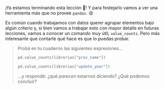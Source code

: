 ¡Ya estamos terminando esta lección 🥳! Y para festejarlo vamos a ver una herramienta más que no provee `pandas`. 😝

Es común cuando trabajamos con datos querer agrupar elementos bajo algún criterio y, si bien vamos a trabajar esto con mayor detalle en futuras lecciones, vamos a conocer un comando muy útil, `value_counts`. Pero más interesante que contarte qué hace es que lo puedas probar.

> Probá en tu cuaderno las siguientes expresiones...
>
> ```python
> pd.value_counts(librerias["prov_name"])
> ```
>
> ```python
> pd.value_counts(librerias["update_year"])
> ```
> ...y respondé: ¿qué _parecen_ estarnos diciendo? ¿Qué podemos concluir?
